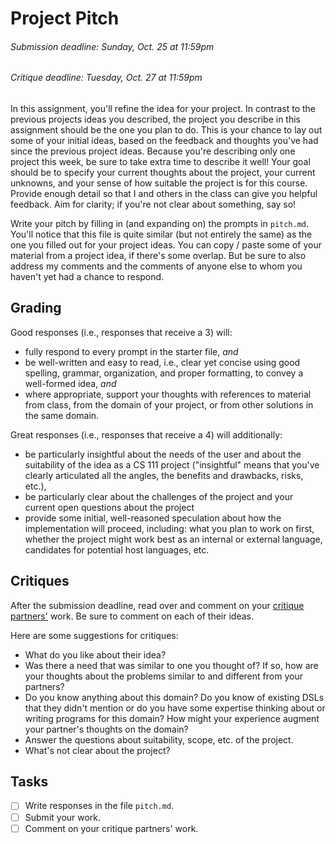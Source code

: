 [Teams]: https://github.com/hmc-cs111-fall2015/project-pitch/wiki/Peer-review
[ProjectGen]: https://github.com/hmc-cs111-fall2015/project-ideas/wiki/Project-generation

# Project Pitch
###### _Submission deadline: Sunday, Oct. 25 at 11:59pm_
###### _Critique deadline: Tuesday, Oct. 27 at 11:59pm_

In this assignment, you'll refine the idea for your project. In contrast to the
previous projects ideas you described, the project you describe in this
assignment should be the one you plan to do. This is your chance to lay out some
of your initial ideas, based on the feedback and thoughts you've had since the
previous project ideas. Because you're describing only one project this week, be
sure to take extra time to describe it well! Your goal should be to specify your
current thoughts about the project, your current unknowns, and your sense of how
suitable the project is for this course. Provide enough detail so that I and
others in the class can give you helpful feedback. Aim for clarity; if you're
not clear about something, say so! 

Write your pitch by filling in (and expanding on) the prompts in `pitch.md`. 
You'll notice that this file is quite similar (but not entirely the same) as the
one you filled out for your project ideas. You can copy / paste some of your
material from a project idea, if there's some overlap. But be sure to also
address my comments and the comments of anyone else to whom you haven't yet had
a chance to respond.

## Grading
Good responses (i.e., responses that receive a 3) will:

   + fully respond to every prompt in the starter file, _and_
   + be well-written and easy to read, i.e., clear yet concise using good 
   spelling, grammar, organization, and proper formatting, to convey a 
   well-formed idea, _and_
   + where appropriate, support your thoughts with references to material from
   class, from the domain of your project, or from other solutions in the same
   domain.

Great responses (i.e., responses that receive a 4) will additionally:

   + be particularly insightful about the needs of the user and about the
   suitability of the idea as a CS 111 project ("insightful" means that you've
   clearly articulated all the angles, the benefits and drawbacks, risks, etc.),
   + be particularly clear about the challenges of the project and your 
   current open questions about the project
   + provide some initial, well-reasoned speculation about how the
   implementation will proceed, including: what you plan to work on first,
   whether the project might work best as an internal or external language,
   candidates for potential host languages, etc.

## Critiques

After the submission deadline, read over and comment on your 
[critique partners'][Teams] work. Be sure to comment on each of their ideas.

Here are some suggestions for critiques:

   + What do you like about their idea?
   + Was there a need that was similar to one you thought of? If so, how are
   your thoughts about the problems similar to and different from your partners?   
   + Do you know anything about this domain? Do you know of existing DSLs that
   they didn't mention or do you have some expertise thinking about or writing
   programs for this domain? How might your experience augment your partner's
   thoughts on the domain?
   + Answer the questions about suitability, scope, etc. of the project.
   + What's not clear about the project?

## Tasks
- [ ] Write responses in the file `pitch.md`.
- [ ] Submit your work.
- [ ] Comment on your critique partners' work.
